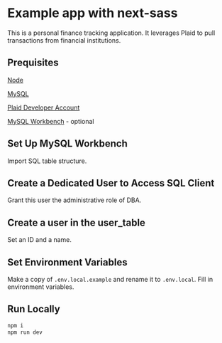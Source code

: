 # Example app with next-sass
This is a personal finance tracking application. 
It leverages Plaid to pull transactions from financial institutions.

## Prequisites
[Node](https://nodejs.org/en/)

[MySQL](https://dev.mysql.com/downloads/mysql/)

[Plaid Developer Account](https://dashboard.plaid.com/signup)

[MySQL Workbench](https://dev.mysql.com/downloads/workbench/) - optional 

## Set Up MySQL Workbench
Import SQL table structure.

## Create a Dedicated User to Access SQL Client
Grant this user the administrative role of DBA.

## Create a user in the user_table
Set an ID and a name.

## Set Environment Variables
Make a copy of `.env.local.example` and rename it to `.env.local`.
Fill in environment variables.

## Run Locally

```bash
npm i
npm run dev
```

